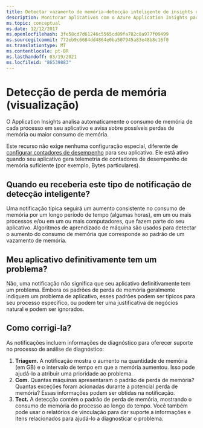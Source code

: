 ```yaml
---
title: Detectar vazamento de memória-detecção inteligente de insights de Aplicativo Azure
description: Monitorar aplicativos com o Azure Application Insights para possíveis perdas de memória.
ms.topic: conceptual
ms.date: 12/12/2017
ms.openlocfilehash: 3fe58cd7d61246c5565cd89fa782c8a977f09499
ms.sourcegitcommit: 772eb9c6684dd4864e0ba507945a83e48b8c16f0
ms.translationtype: MT
ms.contentlocale: pt-BR
ms.lasthandoff: 03/19/2021
ms.locfileid: "86539883"
---
```

# <a name="memory-leak-detection-preview"></a>Detecção de perda de memória (visualização)

O Application Insights analisa automaticamente o consumo de memória de cada processo em seu aplicativo e avisa sobre possíveis perdas de memória ou maior consumo de memória.

Este recurso não exige nenhuma configuração especial, diferente de [configurar contadores de desempenho](./performance-counters.md) para seu aplicativo. Ele está ativo quando seu aplicativo gera telemetria de contadores de desempenho de memória suficiente (por exemplo, Bytes particulares).

## <a name="when-would-i-get-this-type-of-smart-detection-notification"></a>Quando eu receberia este tipo de notificação de detecção inteligente?
Uma notificação típica seguirá um aumento consistente no consumo de memória por um longo período de tempo (algumas horas), em um ou mais processos e/ou em um ou mais computadores, que fazem parte do seu aplicativo. Algoritmos de aprendizado de máquina são usados para detectar o aumento do consumo de memória que corresponde ao padrão de um vazamento de memória.

## <a name="does-my-app-really-have-a-problem"></a>Meu aplicativo definitivamente tem um problema?
Não, uma notificação não significa que seu aplicativo definitivamente tem um problema. Embora os padrões de perda de memória geralmente indiquem um problema de aplicativo, esses padrões podem ser típicos para seu processo específico, ou podem ter uma justificativa de negócios natural e podem ser ignorados.

## <a name="how-do-i-fix-it"></a>Como corrigi-la?
As notificações incluem informações de diagnóstico para oferecer suporte no processo de análise de diagnóstico:
1. **Triagem.** A notificação mostra o aumento na quantidade de memória (em GB) e o intervalo de tempo em que a memória aumentou. Isso pode ajudá-lo a atribuir uma prioridade ao problema.
2. **Com.** Quantas máquinas apresentaram o padrão de perda de memória? Quantas exceções foram acionadas durante a potencial perda de memória? Essas informações podem ser obtidas na notificação.
3. **Tect.** A detecção contém o padrão de perda de memória, mostrando o consumo de memória do processo ao longo do tempo. Você também pode usar o relatórios de vinculação para dar suporte a informações e itens relacionados para ajudá-lo a diagnosticar o problema.
